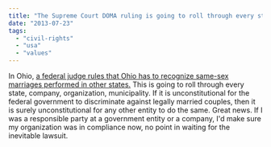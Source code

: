 ```yaml
---
title: "The Supreme Court DOMA ruling is going to roll through every state and organization"
date: "2013-07-23"
tags: 
  - "civil-rights"
  - "usa"
  - "values"
---
```


In Ohio, [a federal judge rules that Ohio has to recognize same-sex marriages performed in other states.](http://www.scotusblog.com/2013/07/a-new-same-sex-marriage-ruling-in-ohio/) This is going to roll through every state, company, organization, municipality. If it is unconstitutional for the federal government to discriminate against legally married couples, then it is surely unconstitutional for any other entity to do the same. Great news. If I was a responsible party at a government entity or a company, I'd make sure my organization was in compliance now, no point in waiting for the inevitable lawsuit.

